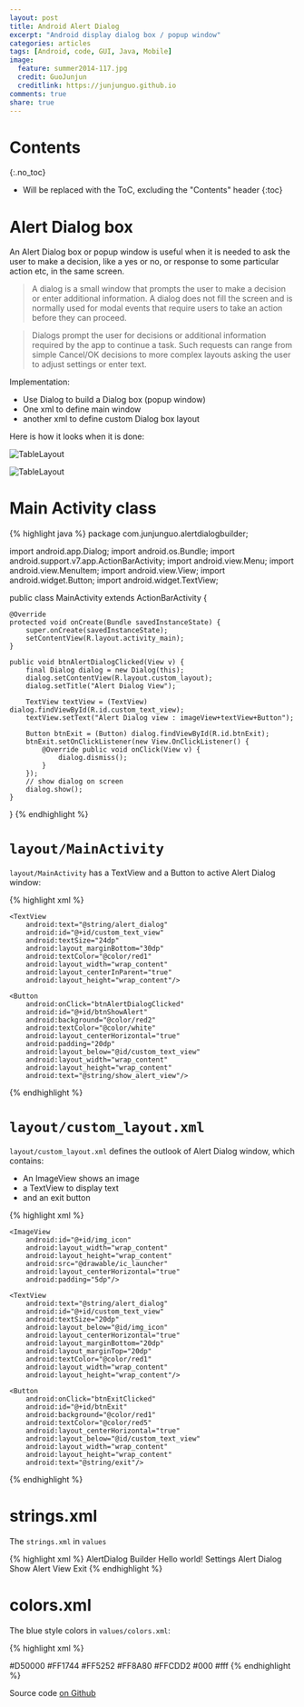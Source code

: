 ```yaml
---
layout: post
title: Android Alert Dialog
excerpt: "Android display dialog box / popup window"
categories: articles
tags: [Android, code, GUI, Java, Mobile]
image:
  feature: summer2014-117.jpg
  credit: GuoJunjun
  creditlink: https://junjunguo.github.io
comments: true
share: true
---
```


# Contents
{:.no_toc}

* Will be replaced with the ToC, excluding the "Contents" header
{:toc}

# Alert Dialog box
An Alert Dialog box or popup window is useful when it is needed to ask the user to make a decision, like a yes or no,
 or response to some particular action etc, in the same screen.

> A dialog is a small window that prompts the user to make a decision or enter additional information. A dialog does not fill the screen and is normally used for modal events that require users to take an action before they can proceed.

> Dialogs prompt the user for decisions or additional information required by the app to continue a task. Such requests can range from simple Cancel/OK decisions to more complex layouts asking the user to adjust settings or enter text.

Implementation:

- Use Dialog to build a Dialog box (popup window)
- One xml to define main window
- another xml to define custom Dialog box layout

Here is how it looks when it is done:

![TableLayout](https://raw.githubusercontent.com/junjunguo/android/master/2015/AlertDialog/window.png)

![TableLayout](https://raw.githubusercontent.com/junjunguo/android/master/2015/AlertDialog/dialog.png)

# Main Activity class

{% highlight java %}
package com.junjunguo.alertdialogbuilder;

import android.app.Dialog;
import android.os.Bundle;
import android.support.v7.app.ActionBarActivity;
import android.view.Menu;
import android.view.MenuItem;
import android.view.View;
import android.widget.Button;
import android.widget.TextView;

public class MainActivity extends ActionBarActivity {

    @Override
    protected void onCreate(Bundle savedInstanceState) {
        super.onCreate(savedInstanceState);
        setContentView(R.layout.activity_main);
    }

    public void btnAlertDialogClicked(View v) {
        final Dialog dialog = new Dialog(this);
        dialog.setContentView(R.layout.custom_layout);
        dialog.setTitle("Alert Dialog View");

        TextView textView = (TextView) dialog.findViewById(R.id.custom_text_view);
        textView.setText("Alert Dialog view : imageView+textView+Button");

        Button btnExit = (Button) dialog.findViewById(R.id.btnExit);
        btnExit.setOnClickListener(new View.OnClickListener() {
            @Override public void onClick(View v) {
                dialog.dismiss();
            }
        });
        // show dialog on screen
        dialog.show();
    }
}
{% endhighlight %}

# `layout/MainActivity`

`layout/MainActivity` has a TextView and a Button to active Alert Dialog window:

{% highlight xml %}
<RelativeLayout xmlns:android="http://schemas.android.com/apk/res/android"
                xmlns:tools="http://schemas.android.com/tools"
                android:layout_width="match_parent"
                android:layout_height="match_parent"
                android:paddingLeft="@dimen/activity_horizontal_margin"
                android:paddingRight="@dimen/activity_horizontal_margin"
                android:paddingTop="@dimen/activity_vertical_margin"
                android:paddingBottom="@dimen/activity_vertical_margin"
                tools:context=".MainActivity">

    <TextView
        android:text="@string/alert_dialog"
        android:id="@+id/custom_text_view"
        android:textSize="24dp"
        android:layout_marginBottom="30dp"
        android:textColor="@color/red1"
        android:layout_width="wrap_content"
        android:layout_centerInParent="true"
        android:layout_height="wrap_content"/>

    <Button
        android:onClick="btnAlertDialogClicked"
        android:id="@+id/btnShowAlert"
        android:background="@color/red2"
        android:textColor="@color/white"
        android:layout_centerHorizontal="true"
        android:padding="20dp"
        android:layout_below="@id/custom_text_view"
        android:layout_width="wrap_content"
        android:layout_height="wrap_content"
        android:text="@string/show_alert_view"/>
</RelativeLayout>
{% endhighlight %}

# `layout/custom_layout.xml`

`layout/custom_layout.xml` defines the outlook of Alert Dialog window, which contains:

- An ImageView shows an image
- a TextView to display text
- and an exit button

{% highlight xml %}
<?xml version="1.0" encoding="utf-8"?>
<RelativeLayout xmlns:android="http://schemas.android.com/apk/res/android"
                android:layout_width="fill_parent"
                android:background="@color/red5"
                android:paddingLeft="@dimen/activity_horizontal_margin"
                android:paddingRight="@dimen/activity_horizontal_margin"
                android:paddingTop="@dimen/activity_vertical_margin"
                android:paddingBottom="@dimen/activity_vertical_margin"
                android:layout_height="fill_parent">

    <ImageView
        android:id="@+id/img_icon"
        android:layout_width="wrap_content"
        android:layout_height="wrap_content"
        android:src="@drawable/ic_launcher"
        android:layout_centerHorizontal="true"
        android:padding="5dp"/>

    <TextView
        android:text="@string/alert_dialog"
        android:id="@+id/custom_text_view"
        android:textSize="20dp"
        android:layout_below="@id/img_icon"
        android:layout_centerHorizontal="true"
        android:layout_marginBottom="20dp"
        android:layout_marginTop="20dp"
        android:textColor="@color/red1"
        android:layout_width="wrap_content"
        android:layout_height="wrap_content"/>

    <Button
        android:onClick="btnExitClicked"
        android:id="@+id/btnExit"
        android:background="@color/red1"
        android:textColor="@color/red5"
        android:layout_centerHorizontal="true"
        android:layout_below="@id/custom_text_view"
        android:layout_width="wrap_content"
        android:layout_height="wrap_content"
        android:text="@string/exit"/>
</RelativeLayout>
{% endhighlight %}

# strings.xml
The `strings.xml` in `values`

{% highlight xml %}
<resources>
    <string name="app_name">AlertDialog Builder</string>
    <string name="hello_world">Hello world!</string>
    <string name="action_settings">Settings</string>
    <string name="alert_dialog">Alert Dialog</string>
    <string name="show_alert_view">Show Alert View</string>
    <string name="exit">Exit</string>
</resources>
{% endhighlight %}

# colors.xml
The blue style colors in `values/colors.xml`:

{% highlight xml %}
<?xml version="1.0" encoding="utf-8"?>
<resources>
    <color name="red1">#D50000</color>
    <color name="red2">#FF1744</color>
    <color name="red3">#FF5252</color>
    <color name="red4">#FF8A80</color>
    <color name="red5">#FFCDD2</color>
    <color name="black">#000</color>
    <color name="white">#fff</color>
</resources>
{% endhighlight %}


Source code [on Github](https://github.com/junjunguo/android/tree/master/2015/AlertDialog)

